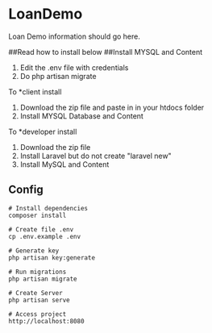 # LoanDemo

Loan Demo information should go here.

##Read how to install below
##Install MYSQL and Content
1. Edit the .env file with credentials
2. Do php artisan migrate

To *client install
1. Download the zip file and paste in in your htdocs folder
2. Install MYSQL Database and Content

To *developer install
1. Download the zip file
2. Install Laravel but do not create "laravel new"
3. Install MySQL and Content


## Config
```
# Install dependencies
composer install

# Create file .env
cp .env.example .env

# Generate key
php artisan key:generate

# Run migrations
php artisan migrate

# Create Server
php artisan serve

# Access project
http://localhost:8080
```
